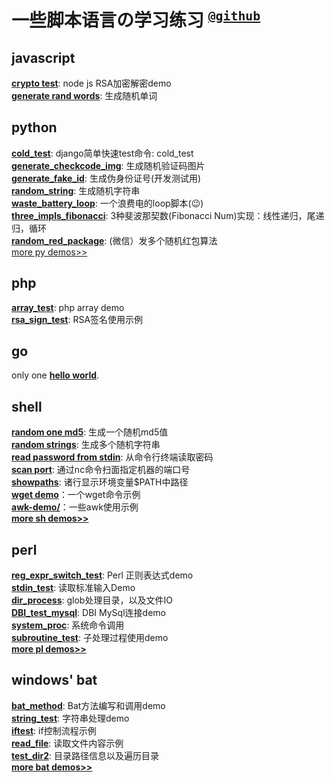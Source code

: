 # 一些脚本语言の学习练习 <sup>[`@github`](https://github.com/liumengjun/script-exercise)</sup>


## javascript
[**crypto test**](https://github.com/liumengjun/script-exercise/blob/master/js/crypto_test.js): node js RSA加密解密demo    
[**generate rand words**](https://github.com/liumengjun/script-exercise/blob/master/js/generate_rand_words.js): 生成随机单词    


## python
[**cold_test**](https://github.com/liumengjun/script-exercise/blob/master/py/cold_test.py): django简单快速test命令: cold_test    
[**generate_checkcode_img**](https://github.com/liumengjun/script-exercise/blob/master/py/generate_checkcode_img.py): 生成随机验证码图片    
[**generate_fake_id**](https://github.com/liumengjun/script-exercise/blob/master/py/generate_fake_id.py): 生成伪身份证号(开发测试用)    
[**random_string**](https://github.com/liumengjun/script-exercise/blob/master/py/random_string.py): 生成随机字符串    
[**waste_battery_loop**](https://github.com/liumengjun/script-exercise/blob/master/py/waste_battery_loop.py): 一个浪费电的loop脚本(😉)    
[**three_impls_fibonacci**](https://github.com/liumengjun/script-exercise/blob/master/py/three_impls_fibonacci.py): 3种斐波那契数(Fibonacci Num)实现：线性递归，尾递归，循环    
[**random_red_package**](https://github.com/liumengjun/script-exercise/blob/master/py/random_red_package.py): (微信）发多个随机红包算法    
[more py demos>>](https://github.com/liumengjun/script-exercise/tree/master/py)    


## php
[**array_test**](https://github.com/liumengjun/script-exercise/blob/master/php/array_test.php): php array demo    
[**rsa_sign_test**](https://github.com/liumengjun/script-exercise/blob/master/php/rsa_sign_test.php): RSA签名使用示例    


## go
only one [**hello world**](https://github.com/liumengjun/script-exercise/blob/master/go/hello.go).


## shell
[**random one md5**](https://github.com/liumengjun/script-exercise/blob/master/sh/random_md5.sh): 生成一个随机md5值    
[**random strings**](https://github.com/liumengjun/script-exercise/blob/master/sh/random_strings.sh): 生成多个随机字符串    
[**read password from stdin**](https://github.com/liumengjun/script-exercise/blob/master/sh/read_password_from_stdin.sh): 从命令行终端读取密码    
[**scan port**](https://github.com/liumengjun/script-exercise/blob/master/sh/scan_port.sh): 通过nc命令扫面指定机器的端口号    
[**showpaths**](https://github.com/liumengjun/script-exercise/blob/master/sh/showpaths.sh): 诸行显示环境变量$PATH中路径    
[**wget demo**](https://github.com/liumengjun/script-exercise/blob/master/sh/wget_demo.sh)：一个wget命令示例    
[**awk-demo/**](https://github.com/liumengjun/script-exercise/tree/master/sh/awk-demo)：一些awk使用示例    
[**more sh demos>>**](https://github.com/liumengjun/script-exercise/tree/master/sh)


## perl
[**reg_expr_switch_test**](https://github.com/liumengjun/script-exercise/blob/master/pl/reg_expr_switch_test.pl): Perl 正则表达式demo    
[**stdin_test**](https://github.com/liumengjun/script-exercise/blob/master/pl/stdin_test.pl): 读取标准输入Demo    
[**dir_process**](https://github.com/liumengjun/script-exercise/blob/master/pl/dir_process.pl): glob处理目录，以及文件IO    
[**DBI_test_mysql**](https://github.com/liumengjun/script-exercise/blob/master/pl/DBI_test_mysql.pl): DBI MySql连接demo    
[**system_proc**](https://github.com/liumengjun/script-exercise/blob/master/pl/system_proc.pl): 系统命令调用    
[**subroutine_test**](https://github.com/liumengjun/script-exercise/blob/master/pl/subroutine_test.pl): 子处理过程使用demo    
[**more pl demos>>**](https://github.com/liumengjun/script-exercise/blob/master/pl/)


## windows' bat
[**bat_method**](https://github.com/liumengjun/script-exercise/blob/master/bat/bat_method.bat): Bat方法编写和调用demo    
[**string_test**](https://github.com/liumengjun/script-exercise/blob/master/bat/string_test.bat): 字符串处理demo    
[**iftest**](https://github.com/liumengjun/script-exercise/blob/master/bat/iftest.bat): if控制流程示例    
[**read_file**](https://github.com/liumengjun/script-exercise/blob/master/bat/read_file.bat): 读取文件内容示例    
[**test_dir2**](https://github.com/liumengjun/script-exercise/blob/master/bat/test_dir2.bat): 目录路径信息以及遍历目录    
[**more bat demos>>**](https://github.com/liumengjun/script-exercise/blob/master/bat/)


